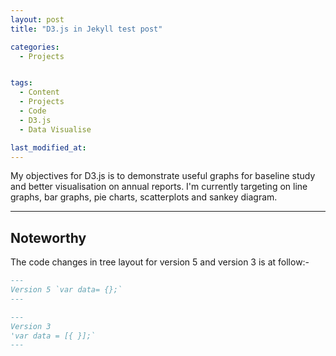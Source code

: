 ```yaml
---
layout: post
title: "D3.js in Jekyll test post"

categories:
  - Projects


tags:
  - Content
  - Projects
  - Code
  - D3.js
  - Data Visualise

last_modified_at:
---
```


My objectives for D3.js is to demonstrate useful graphs for baseline study and better visualisation on annual reports. I'm currently targeting on line graphs, bar graphs, pie charts, scatterplots and sankey diagram. 

---

## Noteworthy
The code changes in tree layout for version 5 and version 3 is at follow:- 

```md
---
Version 5 `var data= {};`
---
```

```md
---
Version 3 
'var data = [{ }];`
---
```
